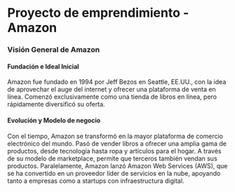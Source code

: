 # Proyecto de emprendimiento - Amazon

### Visión General de Amazon

#### Fundación e Ideal Inicial
Amazon fue fundado en 1994 por Jeff Bezos en Seattle, EE.UU., con la idea de aprovechar el auge del internet y ofrecer una plataforma de venta en línea. Comenzó exclusivamente como una tienda de libros en línea, pero rápidamente diversificó su oferta.

#### Evolución y Modelo de negocio
Con el tiempo, Amazon se transformó en la mayor plataforma de comercio electrónico del mundo. Pasó de vender libros a ofrecer una amplia gama de productos, desde tecnología hasta ropa y artículos para el hogar. A través de su modelo de marketplace, permite que terceros también vendan sus productos. Paralelamente, Amazon lanzó Amazon Web Services (AWS), que se ha convertido en un proveedor líder de servicios en la nube, apoyando tanto a empresas como a startups con infraestructura digital.

